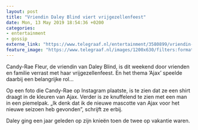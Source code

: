 ```yaml
---
layout: post
title: "Vriendin Daley Blind viert vrijgezellenfeest"
date: Mon, 13 May 2019 18:54:36 +0200
categories: 
- entertainment 
- gossip 
externe_link: "https://www.telegraaf.nl/entertainment/3580899/vriendin-daley-blind-viert-vrijgezellenfeest"
feature_image: "https://www.telegraaf.nl/images/1200x630/filters:format(jpeg):quality(80)/cdn-kiosk-api.telegraaf.nl/e1d15196-759f-11e9-bc2d-02d2fb1aa1d7.png"
---
```


<p class="intro">Candy-Rae Fleur, de vriendin van Daley Blind, is dit weekend door vrienden en familie verrast met haar vrijgezellenfeest. En het thema ’Ajax’ speelde daarbij een belangrijke rol...</p> <p>Op een foto die Candy-Rae op Instagram plaatste, is te zien dat ze een shirt draagt in de kleuren van Ajax. Verder is ze knuffelend te zien met een man in een piemelpak. „Ik denk dat ik de nieuwe mascotte van Ajax voor het nieuwe seizoen heb gevonden”, schrijft ze erbij.</p><p>Daley ging een jaar geleden op zijn knieën toen de twee op vakantie waren.</p>
